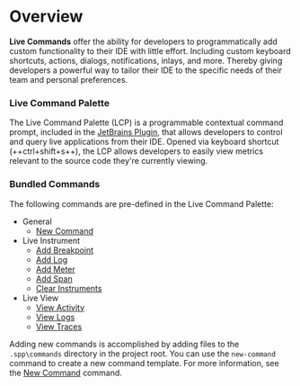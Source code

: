 # Overview

**Live Commands** offer the ability for developers to programmatically add custom functionality to their IDE with little effort. Including custom keyboard shortcuts, actions, dialogs, notifications, inlays, and more. Thereby giving developers a powerful way to tailor their IDE to the specific needs of their team and personal preferences.

### Live Command Palette

The Live Command Palette (LCP) is a programmable contextual command prompt, included in the [JetBrains Plugin](../../technology/clients/jetbrains-plugin.md), that allows developers to control and query live applications from their IDE. Opened via keyboard shortcut (++ctrl+shift+s++), the LCP allows developers to easily view metrics relevant to the source code they're currently viewing.

### Bundled Commands

The following commands are pre-defined in the Live Command Palette:

- General
    - [New Command](./bundled/new-command.md)
- Live Instrument
    - [Add Breakpoint](./bundled/add-breakpoint.md)
    - [Add Log](./bundled/add-log.md)
    - [Add Meter](./bundled/add-meter.md)
    - [Add Span](./bundled/add-span.md)
    - [Clear Instruments](./bundled/clear-instruments.md)
- Live View
    - [View Activity](./bundled/view-activity.md)
    - [View Logs](./bundled/view-logs.md)
    - [View Traces](./bundled/view-traces.md)

Adding new commands is accomplished by adding files to the `.spp\commands` directory in the project root. You can use the `new-command` command to create a new command template. For more information, see the [New Command](../defined/new-command.md) command.
